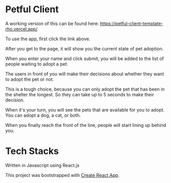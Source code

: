 # Petful Client

A working version of this can be found here: https://petful-client-template-rho.vercel.app/

To use the app, first click the link above.

After you get to the page, it will show you the current state of pet adoption.

When you enter your name and click submit, you will be added to the list of people waiting to adopt a pet.

The users in front of you will make their decisions about whether they want to adopt the pet or not.

This is a tough choice, because you can only adopt the pet that has been in the shelter the longest. So they can take up to 5 seconds to make their decision.

When it's your turn, you will see the pets that are available for you to adopt. You can adopt a dog, a cat, or both.

When you finally reach the front of the line, people will start lining up behind you.

# Tech Stacks

Written in Javascript using React.js

This project was bootstrapped with [Create React App](https://github.com/facebook/create-react-app).